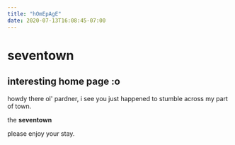 ```yaml
---
title: "hOmEpAgE"
date: 2020-07-13T16:08:45-07:00
---
```

# seventown
## interesting home page :o

howdy there ol' pardner, i see you just happened to stumble across my part of town.

the **seventown**

please enjoy your stay.


